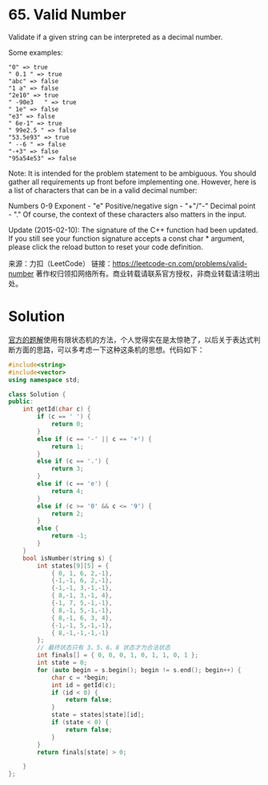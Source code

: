 # 65. Valid Number

Validate if a given string can be interpreted as a decimal number.

Some examples:

```
"0" => true
" 0.1 " => true
"abc" => false
"1 a" => false
"2e10" => true
" -90e3   " => true
" 1e" => false
"e3" => false
" 6e-1" => true
" 99e2.5 " => false
"53.5e93" => true
" --6 " => false
"-+3" => false
"95a54e53" => false
```



Note: It is intended for the problem statement to be ambiguous. You should gather all requirements up front before implementing one. However, here is a list of characters that can be in a valid decimal number:

Numbers 0-9
Exponent - "e"
Positive/negative sign - "+"/"-"
Decimal point - "."
Of course, the context of these characters also matters in the input.

Update (2015-02-10):
The signature of the C++ function had been updated. If you still see your function signature accepts a const char * argument, please click the reload button to reset your code definition.

来源：力扣（LeetCode）
链接：https://leetcode-cn.com/problems/valid-number
著作权归领扣网络所有。商业转载请联系官方授权，非商业转载请注明出处。

# Solution

[官方的题解](https://leetcode-cn.com/problems/valid-number/solution/biao-qu-dong-fa-by-user8973/)使用有限状态机的方法，个人觉得实在是太惊艳了，以后关于表达式判断方面的思路，可以多考虑一下这种这条机的思想。代码如下：

```c++
#include<string>
#include<vector>
using namespace std;

class Solution {
public:
    int getId(char c) {
        if (c == ' ') {
            return 0;
        }
        else if (c == '-' || c == '+') {
            return 1;
        }
        else if (c == '.') {
            return 3;
        }
        else if (c == 'e') {
            return 4;
        }
        else if (c >= '0' && c <= '9') {
            return 2;
        }
        else {
            return -1;
        }
    }
    bool isNumber(string s) {
        int states[9][5] = { 
            { 0, 1, 6, 2,-1},
            {-1,-1, 6, 2,-1},
            {-1,-1, 3,-1,-1},
            { 8,-1, 3,-1, 4},
            {-1, 7, 5,-1,-1},
            { 8,-1, 5,-1,-1},
            { 8,-1, 6, 3, 4},
            {-1,-1, 5,-1,-1},
            { 8,-1,-1,-1,-1} 
        };
        // 最终状态只有 3、5、6、8 状态才为合法状态
        int finals[] = { 0, 0, 0, 1, 0, 1, 1, 0, 1 };
        int state = 0;
        for (auto begin = s.begin(); begin != s.end(); begin++) {
            char c = *begin;
            int id = getId(c);
            if (id < 0) {
                return false;
            }
            state = states[state][id];
            if (state < 0) {
                return false;
            }
        }
        return finals[state] > 0;

    }
};
```



